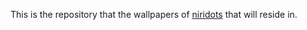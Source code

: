 This is the repository that the wallpapers of [niridots](https://github.com/swxye/niridots) that will reside in.
